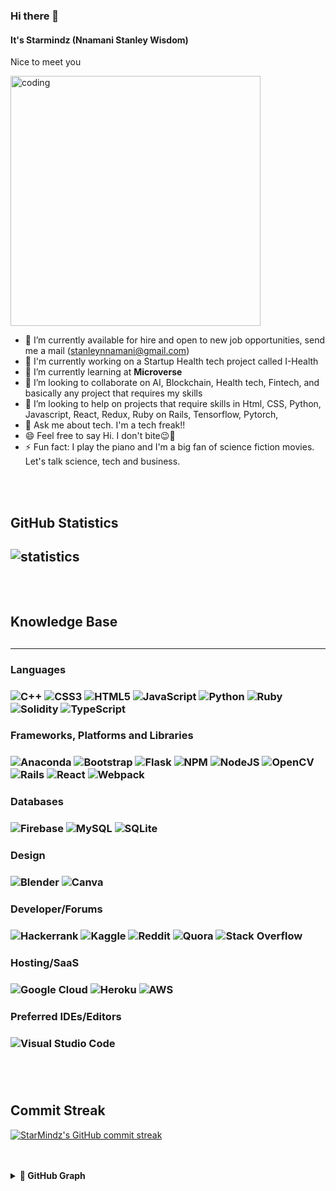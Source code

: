 ### Hi there 👋
#### It's Starmindz (Nnamani Stanley Wisdom)
Nice to meet you

<img src = 'https://cdn.dribbble.com/users/1162077/screenshots/3848914/media/7ed7d5ca074b48b328150e5a231e8d1f.gif' alt = 'coding' width = '400px'>

- 🔭 I’m currently available for hire and open to new job opportunities, send me a mail (stanleynnamani@gmail.com)
- 🌱 I'm currently working on a Startup Health tech project called I-Health
- 🌱 I’m currently learning at **Microverse** 
- 👯 I’m looking to collaborate on AI, Blockchain, Health tech, Fintech, and basically any project that requires my skills
- 🤔 I’m looking to help on projects that require skills in Html, CSS, Python, Javascript, React, Redux, Ruby on Rails, Tensorflow, Pytorch, 
- 💬 Ask me about tech. I'm a tech freak!! 
- 😄 Feel free to say Hi. I don't bite😉🥂
- ⚡ Fun fact: I play the piano and I'm a big fan of science fiction movies. Let's talk science, tech and business.
<br>
<br>
<h2> GitHub Statistics<h2>
<img src = "https://github-readme-stats.vercel.app/api?username=starmindz&&show_icons=true&title_color=ffffff&icon_color=bb2acf&text_color=daf7dc&bg_color=151515" alt = "statistics" >
<br>
<br>
<br>
<h2> Knowledge Base <h2>
<hr>
<h3>Languages<h3>

![C++](https://img.shields.io/badge/c++-%2300599C.svg?style=for-the-badge&logo=c%2B%2B&logoColor=white)
![CSS3](https://img.shields.io/badge/css3-%231572B6.svg?style=for-the-badge&logo=css3&logoColor=white)
![HTML5](https://img.shields.io/badge/html5-%23E34F26.svg?style=for-the-badge&logo=html5&logoColor=white)
![JavaScript](https://img.shields.io/badge/javascript-%23323330.svg?style=for-the-badge&logo=javascript&logoColor=%23F7DF1E)
![Python](https://img.shields.io/badge/python-3670A0?style=for-the-badge&logo=python&logoColor=ffdd54)
![Ruby](https://img.shields.io/badge/ruby-%23CC342D.svg?style=for-the-badge&logo=ruby&logoColor=white)
![Solidity](https://img.shields.io/badge/Solidity-%23363636.svg?style=for-the-badge&logo=solidity&logoColor=white)
![TypeScript](https://img.shields.io/badge/typescript-%23007ACC.svg?style=for-the-badge&logo=typescript&logoColor=white)

<h3>Frameworks, Platforms and Libraries<h3>

![Anaconda](https://img.shields.io/badge/Anaconda-%2344A833.svg?style=for-the-badge&logo=anaconda&logoColor=white)
![Bootstrap](https://img.shields.io/badge/bootstrap-%23563D7C.svg?style=for-the-badge&logo=bootstrap&logoColor=white)
![Flask](https://img.shields.io/badge/flask-%23000.svg?style=for-the-badge&logo=flask&logoColor=white)
![NPM](https://img.shields.io/badge/NPM-%23000000.svg?style=for-the-badge&logo=npm&logoColor=white)
![NodeJS](https://img.shields.io/badge/node.js-6DA55F?style=for-the-badge&logo=node.js&logoColor=white)
![OpenCV](https://img.shields.io/badge/opencv-%23white.svg?style=for-the-badge&logo=opencv&logoColor=white)
![Rails](https://img.shields.io/badge/rails-%23CC0000.svg?style=for-the-badge&logo=ruby-on-rails&logoColor=white)
![React](https://img.shields.io/badge/react-%2320232a.svg?style=for-the-badge&logo=react&logoColor=%2361DAFB)
![Webpack](https://img.shields.io/badge/webpack-%238DD6F9.svg?style=for-the-badge&logo=webpack&logoColor=black)

<h3>Databases<h3>

![Firebase](https://img.shields.io/badge/Firebase-039BE5?style=for-the-badge&logo=Firebase&logoColor=white)
![MySQL](https://img.shields.io/badge/mysql-%2300f.svg?style=for-the-badge&logo=mysql&logoColor=white)
![SQLite](https://img.shields.io/badge/sqlite-%2307405e.svg?style=for-the-badge&logo=sqlite&logoColor=white)

<h3>Design<h3>

![Blender](https://img.shields.io/badge/blender-%23F5792A.svg?style=for-the-badge&logo=blender&logoColor=white)
![Canva](https://img.shields.io/badge/Canva-%2300C4CC.svg?style=for-the-badge&logo=Canva&logoColor=white)

<h3>Developer/Forums<h3>

![Hackerrank](https://img.shields.io/badge/-Hackerrank-2EC866?style=for-the-badge&logo=HackerRank&logoColor=white)
![Kaggle](https://img.shields.io/badge/Kaggle-035a7d?style=for-the-badge&logo=kaggle&logoColor=white)
![Reddit](https://img.shields.io/badge/Reddit-%23FF4500.svg?style=for-the-badge&logo=Reddit&logoColor=white)
![Quora](https://img.shields.io/badge/Quora-%23B92B27.svg?style=for-the-badge&logo=Quora&logoColor=white)
![Stack Overflow](https://img.shields.io/badge/-Stackoverflow-FE7A16?style=for-the-badge&logo=stack-overflow&logoColor=white)

<h3>Hosting/SaaS<h3>

![Google Cloud](https://img.shields.io/badge/GoogleCloud-%234285F4.svg?style=for-the-badge&logo=google-cloud&logoColor=white)
![Heroku](https://img.shields.io/badge/heroku-%23430098.svg?style=for-the-badge&logo=heroku&logoColor=white)
![AWS](https://img.shields.io/badge/AWS-%23FF9900.svg?style=for-the-badge&logo=amazon-aws&logoColor=white)

<h3>Preferred IDEs/Editors<h3>

![Visual Studio Code](https://img.shields.io/badge/Visual%20Studio%20Code-0078d7.svg?style=for-the-badge&logo=visual-studio-code&logoColor=white)

<br>
<br>

## Commit Streak

[![StarMindz's GitHub commit streak](https://github-readme-streak-stats.herokuapp.com/?user=starmindz&theme=tokyonight&fire=FFA500&ring=FFA500)](https://git.io/streak-stats)

<br>
<br>
<details>
<br>
<br>
	<summary><b>🧲 GitHub Graph</b></summary>
	<img src="https://activity-graph.herokuapp.com/graph?username=starmindz&theme=minimal" />
</details>
